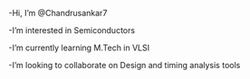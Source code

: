 -Hi, I’m @Chandrusankar7

-I’m interested in Semiconductors

-I’m currently learning M.Tech in VLSI

-I’m looking to collaborate on Design and timing analysis tools

<!---
Chandrusankar7/Chandrusankar7 is a ✨ special ✨ repository because its `README.md` (this file) appears on your GitHub profile.
You can click the Preview link to take a look at your changes.
--->
